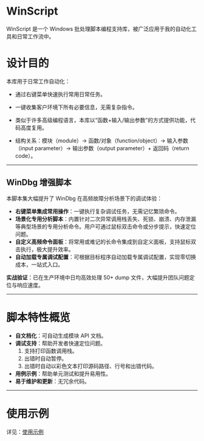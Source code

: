 # WinScript

WinScript 是一个 Windows 批处理脚本编程支持库，被广泛应用于我的自动化工具和日常工作流中。

# 设计目的

本库用于日常工作自动化：

- 通过右键菜单快速执行常用日常任务。
- 一键收集客户环境下所有必要信息，无需复杂指令。

- 类似于许多高级编程语言，本库以“函数+输入/输出参数”的方式提供功能，代码高度复用。

- 结构关系：模块（module）→ 函数/对象（function/object）→ 输入参数（input parameter）→ 输出参数（output parameter）+ 返回码（return code）。

---

## WinDbg 增强脚本

本脚本集大幅提升了 WinDbg 在高频故障分析场景下的调试体验：

- **右键菜单集成常用操作**：一键执行复杂调试任务，无需记忆繁琐命令。
- **场景化专用分析脚本**：内置针对二次异常调用栈丢失、死锁、崩溃、内存泄漏等典型场景的专用分析命令。用户可通过鼠标双击命令或分步提示，快速定位问题。
- **自定义高频命令面板**：将常用或难记的长命令集成到自定义面板，支持鼠标双击执行，极大提升效率。
- **自动加载专属调试配置**：可根据目标程序自动加载专属调试配置，实现零切换成本，一站式入口。

**实战验证**：已在生产环境中日均高效处理 50+ dump 文件，大幅提升团队问题定位与响应速度。

---

# 脚本特性概览

- **自文档化**：可自动生成模块 API 文档。
- **调试支持**：帮助开发者快速定位问题。
    1. 支持打印函数调用栈。
    2. 出错时自动暂停。
    3. 出错时自动以彩色文本打印源码路径、行号和出错代码。
- **用例示例**：帮助单元测试和提升易用性。
- **易于维护和更新**：无冗余代码。

---

# 使用示例

详见：[使用示例](https://github.com/ShenXiaolong1976/WinScript/tree/master/common/userCases)
